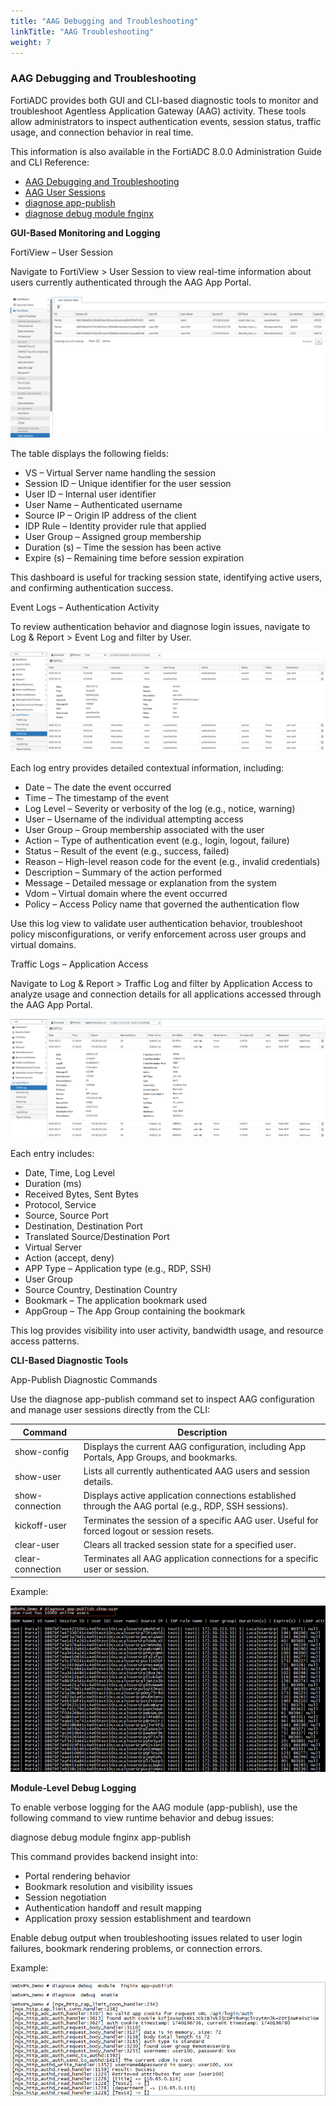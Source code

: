 ```yaml
---
title: "AAG Debugging and Troubleshooting"
linkTitle: "AAG Troubleshooting"
weight: 7 
---
```


### AAG Debugging and Troubleshooting

FortiADC provides both GUI and CLI-based diagnostic tools to monitor and troubleshoot Agentless Application Gateway (AAG) activity. These tools allow administrators to inspect authentication events, session status, traffic usage, and connection behavior in real time.

This information is also available in the FortiADC 8.0.0 Administration Guide and CLI Reference:

- [AAG Debugging and Troubleshooting](https://docs.fortinet.com/document/fortiadc/8.0.0/administration-guide/694701)
- [AAG User Sessions](https://docs.fortinet.com/document/fortiadc/8.0.0/administration-guide/545501)
- [diagnose app-publish](https://docs.fortinet.com/document/fortiadc/8.0.0/cli-reference/536628)
- [diagnose debug module fnginx](https://docs.fortinet.com/document/fortiadc/8.0.0/cli-reference/114820/diagnose-debug-module-fnginx)

**GUI-Based Monitoring and Logging**

FortiView – User Session

Navigate to FortiView > User Session to view real-time information about users currently authenticated through the AAG App Portal.

![](aag24.png)

The table displays the following fields:

- VS – Virtual Server name handling the session
- Session ID – Unique identifier for the user session
- User ID – Internal user identifier
- User Name – Authenticated username
- Source IP – Origin IP address of the client
- IDP Rule – Identity provider rule that applied
- User Group – Assigned group membership
- Duration (s) – Time the session has been active
- Expire (s) – Remaining time before session expiration

This dashboard is useful for tracking session state, identifying active users, and confirming authentication success.

Event Logs – Authentication Activity

To review authentication behavior and diagnose login issues, navigate to Log & Report > Event Log and filter by User.

![](aag25.png)

Each log entry provides detailed contextual information, including:

- Date – The date the event occurred
- Time – The timestamp of the event
- Log Level – Severity or verbosity of the log (e.g., notice, warning)
- User – Username of the individual attempting access
- User Group – Group membership associated with the user
- Action – Type of authentication event (e.g., login, logout, failure)
- Status – Result of the event (e.g., success, failed)
- Reason – High-level reason code for the event (e.g., invalid credentials)
- Description – Summary of the action performed
- Message – Detailed message or explanation from the system
- Vdom – Virtual domain where the event occurred
- Policy – Access Policy name that governed the authentication flow

Use this log view to validate user authentication behavior, troubleshoot policy misconfigurations, or verify enforcement across user groups and virtual domains.

Traffic Logs – Application Access

Navigate to Log & Report > Traffic Log and filter by Application Access to analyze usage and connection details for all applications accessed through the AAG App Portal.

![](aag26.png)

Each entry includes:

- Date, Time, Log Level
- Duration (ms)
- Received Bytes, Sent Bytes
- Protocol, Service
- Source, Source Port
- Destination, Destination Port
- Translated Source/Destination Port
- Virtual Server
- Action (accept, deny)
- APP Type – Application type (e.g., RDP, SSH)
- User Group
- Source Country, Destination Country
- Bookmark – The application bookmark used
- AppGroup – The App Group containing the bookmark

This log provides visibility into user activity, bandwidth usage, and resource access patterns.

**CLI-Based Diagnostic Tools**

App-Publish Diagnostic Commands

Use the diagnose app-publish command set to inspect AAG configuration and manage user sessions directly from the CLI:

|Command|Description|
|-------|-----------|
|show-config|Displays the current AAG configuration, including App Portals, App Groups, and bookmarks.|
|show-user|Lists all currently authenticated AAG users and session details.|
|show-connection|Displays active application connections established through the AAG portal (e.g., RDP, SSH sessions).|
|kickoff-user|Terminates the session of a specific AAG user. Useful for forced logout or session resets.|
|clear-user|Clears all tracked session state for a specified user.|
|clear-connection|Terminates all AAG application connections for a specific user or session.|

Example:

![](aag27.png)

**Module-Level Debug Logging**

To enable verbose logging for the AAG module (app-publish), use the following command to view runtime behavior and debug issues:

diagnose debug module fnginx app-publish

This command provides backend insight into:

- Portal rendering behavior
- Bookmark resolution and visibility issues
- Session negotiation
- Authentication handoff and result mapping
- Application proxy session establishment and teardown

Enable debug output when troubleshooting issues related to user login failures, bookmark rendering problems, or connection errors.

Example:

![](aag28.png)